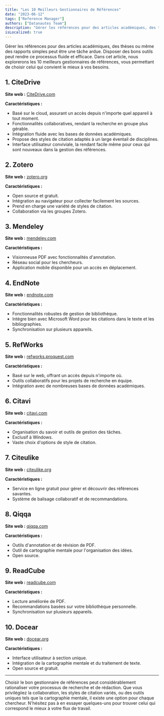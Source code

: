 ```yaml
---
title: "Les 10 Meilleurs Gestionnaires de Références"
date: "2023-06-12"
tags: ["Reference Manager"]
authors: ["Datanautes Team"]
description: "Gérer les références pour des articles académiques, des thèses ou même des rapports simples peut être une tâche ardue. Disposer des bons outils peut rendre ce processus fluide et efficace. Dans cet article, nous explorerons les 10 meilleurs gestionnaires de références, vous permettant de choisir celui qui convient le mieux à vos besoins."
isLocalized: true
---
```


Gérer les références pour des articles académiques, des thèses ou même des rapports simples peut être une tâche ardue. Disposer des bons outils peut rendre ce processus fluide et efficace. Dans cet article, nous explorerons les 10 meilleurs gestionnaires de références, vous permettant de choisir celui qui convient le mieux à vos besoins.

## 1. **CiteDrive**

**Site web :** [CiteDrive.com](https://citedrive.com/)

**Caractéristiques :**

- Basé sur le cloud, assurant un accès depuis n'importe quel appareil à tout moment.
- Fonctionnalités collaboratives, rendant la recherche en groupe plus gérable.
- Intégration fluide avec les bases de données académiques.
- Propose des styles de citation adaptés à un large éventail de disciplines.
- Interface utilisateur conviviale, la rendant facile même pour ceux qui sont nouveaux dans la gestion des références.

## 2. **Zotero**

**Site web :** [zotero.org](https://www.zotero.org/)

**Caractéristiques :**

- Open source et gratuit.
- Intégration au navigateur pour collecter facilement les sources.
- Prend en charge une variété de styles de citation.
- Collaboration via les groupes Zotero.

## 3. **Mendeley**

**Site web :** [mendeley.com](https://www.mendeley.com/)

**Caractéristiques :**

- Visionneuse PDF avec fonctionnalités d'annotation.
- Réseau social pour les chercheurs.
- Application mobile disponible pour un accès en déplacement.

## 4. **EndNote**

**Site web :** [endnote.com](https://www.endnote.com/)

**Caractéristiques :**

- Fonctionnalités robustes de gestion de bibliothèque.
- Intègre bien avec Microsoft Word pour les citations dans le texte et les bibliographies.
- Synchronisation sur plusieurs appareils.

## 5. **RefWorks**

**Site web :** [refworks.proquest.com](https://refworks.proquest.com/)

**Caractéristiques :**

- Basé sur le web, offrant un accès depuis n'importe où.
- Outils collaboratifs pour les projets de recherche en équipe.
- Intégration avec de nombreuses bases de données académiques.

## 6. **Citavi**

**Site web :** [citavi.com](https://www.citavi.com/)

**Caractéristiques :**

- Organisation du savoir et outils de gestion des tâches.
- Exclusif à Windows.
- Vaste choix d'options de style de citation.

## 7. **Citeulike**

**Site web :** [citeulike.org](http://www.citeulike.org/)

**Caractéristiques :**

- Service en ligne gratuit pour gérer et découvrir des références savantes.
- Système de balisage collaboratif et de recommandations.

## 8. **Qiqqa**

**Site web :** [qiqqa.com](https://www.qiqqa.com/)

**Caractéristiques :**

- Outils d'annotation et de révision de PDF.
- Outil de cartographie mentale pour l'organisation des idées.
- Open source.

## 9. **ReadCube**

**Site web :** [readcube.com](https://www.readcube.com/)

**Caractéristiques :**

- Lecture améliorée de PDF.
- Recommandations basées sur votre bibliothèque personnelle.
- Synchronisation sur plusieurs appareils.

## 10. **Docear**

**Site web :** [docear.org](http://www.docear.org/)

**Caractéristiques :**

- Interface utilisateur à section unique.
- Intégration de la cartographie mentale et du traitement de texte.
- Open source et gratuit.

---

Choisir le bon gestionnaire de références peut considérablement rationaliser votre processus de recherche et de rédaction. Que vous privilégiiez la collaboration, les styles de citation variés, ou des outils uniques tels que la cartographie mentale, il existe une option pour chaque chercheur. N'hésitez pas à en essayer quelques-uns pour trouver celui qui correspond le mieux à votre flux de travail.

